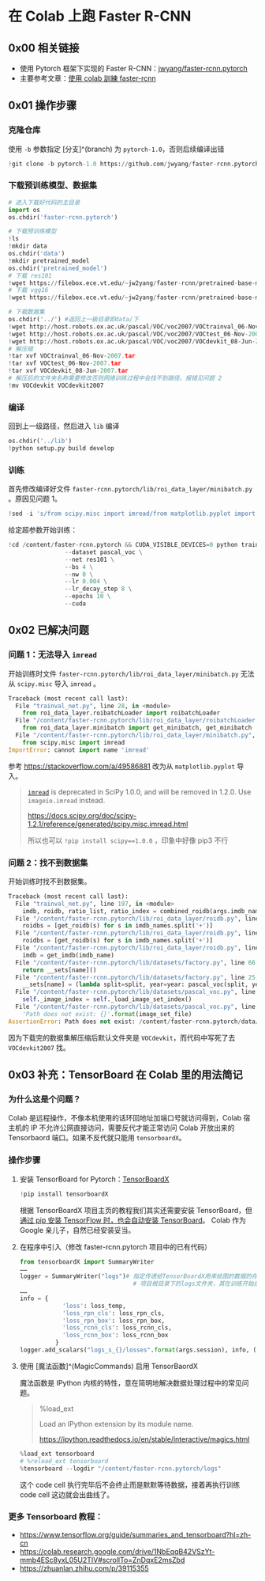 # 在 Colab 上跑 Faster R-CNN


## 0x00 相关链接

- 使用 Pytorch 框架下实现的 Faster R-CNN：[jwyang/faster-rcnn.pytorch](https://github.com/jwyang/faster-rcnn.pytorch/tree/pytorch-1.0)
- 主要参考文章：[使用 colab 訓練 faster-rcnn](https://www.twblogs.net/a/5cb44531bd9eee48d788c415)

## 0x01 操作步骤

### 克隆仓库

使用 `-b` 参数指定 [分支]^(branch) 为 `pytorch-1.0`，否则后续编译出错

```python
!git clone -b pytorch-1.0 https://github.com/jwyang/faster-rcnn.pytorch.git
```

### 下载预训练模型、数据集

```python
# 进入下载好代码的主目录
import os
os.chdir('faster-rcnn.pytorch')

# 下载预训练模型
!ls
!mkdir data
os.chdir('data')
!mkdir pretrained_model
os.chdir('pretrained_model')
# 下载 res101
!wget https://filebox.ece.vt.edu/~jw2yang/faster-rcnn/pretrained-base-models/resnet101_caffe.pth
# 下载 vgg16
!wget https://filebox.ece.vt.edu/~jw2yang/faster-rcnn/pretrained-base-models/vgg16_caffe.pth

# 下载数据集
os.chdir('../') #返回上一級目录即data/下
!wget http://host.robots.ox.ac.uk/pascal/VOC/voc2007/VOCtrainval_06-Nov-2007.tar
!wget http://host.robots.ox.ac.uk/pascal/VOC/voc2007/VOCtest_06-Nov-2007.tar
!wget http://host.robots.ox.ac.uk/pascal/VOC/voc2007/VOCdevkit_08-Jun-2007.tar
# 解压缩
!tar xvf VOCtrainval_06-Nov-2007.tar
!tar xvf VOCtest_06-Nov-2007.tar
!tar xvf VOCdevkit_08-Jun-2007.tar
# 解压后的文件夹名称需要修改否则网络训练过程中会找不到路径。报错见问题 2
!mv VOCdevkit VOCdevkit2007
```

### 编译

回到上一级路径，然后进入 `lib` 编译

```python
os.chdir('../lib')
!python setup.py build develop
```

### 训练

首先修改编译好文件 `faster-rcnn.pytorch/lib/roi_data_layer/minibatch.py`  。原因见问题 1。

```python
!sed -i 's/from scipy.misc import imread/from matplotlib.pyplot import imread/g' roi_data_layer/minibatch.py
```

给定超参数开始训练：

```python
!cd /content/faster-rcnn.pytorch && CUDA_VISIBLE_DEVICES=0 python trainval\_net.py \
                --dataset pascal_voc \
                --net res101 \
                --bs 4 \
                --nw 0 \
                --lr 0.004 \
                --lr_decay_step 8 \
                --epochs 10 \
                --cuda
```

## 0x02 已解决问题

### 问题 1：无法导入 `imread`

开始训练时文件 `faster-rcnn.pytorch/lib/roi_data_layer/minibatch.py` 无法从 `scipy.misc` 导入 `imread` 。

```python
Traceback (most recent call last):
  File "trainval_net.py", line 28, in <module>
    from roi_data_layer.roibatchLoader import roibatchLoader
  File "/content/faster-rcnn.pytorch/lib/roi_data_layer/roibatchLoader.py", line 14, in <module>
    from roi_data_layer.minibatch import get_minibatch, get_minibatch
  File "/content/faster-rcnn.pytorch/lib/roi_data_layer/minibatch.py", line 15, in <module>
    from scipy.misc import imread
ImportError: cannot import name 'imread'
```

参考 https://stackoverflow.com/a/49586881 改为从 `matplotlib.pyplot` 导入。

>  [`imread`](https://docs.scipy.org/doc/scipy-1.2.1/reference/generated/scipy.misc.imread.html#scipy.misc.imread) is deprecated in SciPy 1.0.0, and will be removed in 1.2.0. Use `imageio.imread` instead.
>
> https://docs.scipy.org/doc/scipy-1.2.1/reference/generated/scipy.misc.imread.html
>
> 所以也可以 `!pip install scipy==1.0.0` ，印象中好像 pip3 不行

### 问题 2：找不到数据集

开始训练时找不到数据集。

```python
Traceback (most recent call last):
  File "trainval_net.py", line 197, in <module>
    imdb, roidb, ratio_list, ratio_index = combined_roidb(args.imdb_name)
  File "/content/faster-rcnn.pytorch/lib/roi_data_layer/roidb.py", line 116, in combined_roidb
    roidbs = [get_roidb(s) for s in imdb_names.split('+')]
  File "/content/faster-rcnn.pytorch/lib/roi_data_layer/roidb.py", line 116, in <listcomp>
    roidbs = [get_roidb(s) for s in imdb_names.split('+')]
  File "/content/faster-rcnn.pytorch/lib/roi_data_layer/roidb.py", line 109, in get_roidb
    imdb = get_imdb(imdb_name)
  File "/content/faster-rcnn.pytorch/lib/datasets/factory.py", line 66, in get_imdb
    return __sets[name]()
  File "/content/faster-rcnn.pytorch/lib/datasets/factory.py", line 25, in <lambda>
    __sets[name] = (lambda split=split, year=year: pascal_voc(split, year))
  File "/content/faster-rcnn.pytorch/lib/datasets/pascal_voc.py", line 56, in __init__
    self._image_index = self._load_image_set_index()
  File "/content/faster-rcnn.pytorch/lib/datasets/pascal_voc.py", line 107, in _load_image_set_index
    'Path does not exist: {}'.format(image_set_file)
AssertionError: Path does not exist: /content/faster-rcnn.pytorch/data/VOCdevkit2007/VOC2007/ImageSets/Main/trainval.txt
```

因为下载完的数据集解压缩后默认文件夹是 `VOCdevkit`，而代码中写死了去 `VOCdevkit2007` 找。

## 0x03 补充：TensorBoard 在 Colab 里的用法简记

### 为什么这是个问题？

Colab 是远程操作，不像本机使用的话环回地址加端口号就访问得到，Colab 宿主机的 IP 不允许公网直接访问，需要反代才能正常访问 Colab 开放出来的 Tensorbaord 端口。如果不反代就只能用 `tensorboardX`。

### 操作步骤
1. 安装 TensorBoard for Pytorch：[TensorBoardX](https://github.com/lanpa/tensorboardX)

   ```python
   !pip install tensorboardX
   ```

   根据 TensorBoardX 项目主页的教程我们其实还需要安装 TensorBoard，但 [通过 pip 安装 TensorFlow 时，也会自动安装 TensorBoard](https://www.tensorflow.org/guide/summaries_and_tensorboard?hl=zh-cn)。 Colab 作为 Google 亲儿子，自然已经安装妥当。

2. 在程序中引入（修改 faster-rcnn.pytorch 项目中的已有代码）

   ```python
   from tensorboardX import SummaryWriter
   ……
   logger = SummaryWriter("logs")# 指定传递给TensorBoardX用来绘图的数据的存放位置：
                                   # 项目根目录下的logs文件夹，其在训练开始后自动创建
   ……
   info = {
               'loss': loss_temp,
               'loss_rpn_cls': loss_rpn_cls,
               'loss_rpn_box': loss_rpn_box,
               'loss_rcnn_cls': loss_rcnn_cls,
               'loss_rcnn_box': loss_rcnn_box
             }
   logger.add_scalars("logs_s_{}/losses".format(args.session), info, (epoch - 1) * iters_per_epoch + step)
   ```

3. 使用 [魔法函数]^(MagicCommands) 启用 TensorBaordX

   魔法函数是 IPython 内核的特性，意在简明地解决数据处理过程中的常见问题。

   > %load_ext
   >
   > Load an IPython extension by its module name.
   >
   > https://ipython.readthedocs.io/en/stable/interactive/magics.html

   ```python
   %load_ext tensorboard
   # %reload_ext tensorboard
   %tensorboard --logdir "/content/faster-rcnn.pytorch/logs"
   ```

   这个 code cell 执行完毕后不会终止而是默默等待数据，接着再执行训练 code cell 这边就会出曲线了。

### 更多 Tensorboard 教程：

- https://www.tensorflow.org/guide/summaries_and_tensorboard?hl=zh-cn
- https://colab.research.google.com/drive/1NbEqqB42VSzYt-mmb4ESc8yxL05U2TIV#scrollTo=ZnDqxE2msZbd
- https://zhuanlan.zhihu.com/p/39115355
